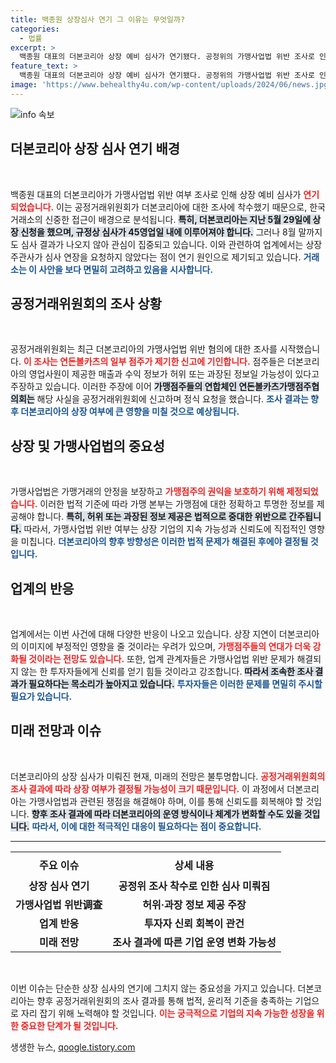 ```yaml
---
title: 백종원 상장심사 연기 그 이유는 무엇일까?
categories:
  - 법률
excerpt: >
  백종원 대표의 더본코리아 상장 예비 심사가 연기됐다. 공정위의 가맹사업법 위반 조사로 인해 거래소가 신중히 접근하고 있다는 분석이 제기되고 있다. 관심이 쏠리는 이 사건의 전말을 확인해보자!
feature_text: >
  백종원 대표의 더본코리아 상장 예비 심사가 연기됐다. 공정위의 가맹사업법 위반 조사로 인해 거래소가 신중히 접근하고 있다는 분석이 제기되고 있다. 관심이 쏠리는 이 사건의 전말을 확인해보자!
image: 'https://www.behealthy4u.com/wp-content/uploads/2024/06/news.jpg'
---
```


<p><img src="https://www.behealthy4u.com/wp-content/uploads/2024/06/news.jpg" alt="info 속보" /></p>

<h2 data-ke-size="size26">더본코리아 상장 심사 연기 배경</h2>

<p data-ke-size="size16">&nbsp;</p>

<p>백종원 대표의 더본코리아가 가맹사업법 위반 여부 조사로 인해 상장 예비 심사가 <b><span style="color: #ee2323;">연기되었습니다.</span></b> 이는 공정거래위원회가 더본코리아에 대한 조사에 착수했기 때문으로, 한국거래소의 신중한 접근이 배경으로 분석됩니다. <b><span style="background-color: #21538527;">특히, 더본코리아는 지난 5월 29일에 상장 신청을 했으며, 규정상 심사가 45영업일 내에 이루어져야 합니다.</span></b> 그러나 8월 말까지도 심사 결과가 나오지 않아 관심이 집중되고 있습니다. 이와 관련하여 업계에서는 상장 주관사가 심사 연장을 요청하지 않았다는 점이 연기 원인으로 제기되고 있습니다. <b><span style="color: #1a5490;">거래소는 이 사안을 보다 면밀히 고려하고 있음을 시사합니다.</span></b></p>

<h2 data-ke-size="size26">공정거래위원회의 조사 상황</h2>

<p data-ke-size="size16">&nbsp;</p>

<p>공정거래위원회는 최근 더본코리아의 가맹사업법 위반 혐의에 대한 조사를 시작했습니다. <b><span style="color: #ee2323;">이 조사는 연돈볼카츠의 일부 점주가 제기한 신고에 기인합니다.</span></b> 점주들은 더본코리아의 영업사원이 제공한 매출과 수익 정보가 허위 또는 과장된 정보일 가능성이 있다고 주장하고 있습니다. 이러한 주장에 이어 <b><span style="background-color: #21538527;">가맹점주들의 연합체인 연돈볼카츠가맹점주협의회는</span></b> 해당 사실을 공정거래위원회에 신고하며 정식 요청을 했습니다. <b><span style="color: #1a5490;">조사 결과는 향후 더본코리아의 상장 여부에 큰 영향을 미칠 것으로 예상됩니다.</span></b></p>

<h2 data-ke-size="size26">상장 및 가맹사업법의 중요성</h2>

<p data-ke-size="size16">&nbsp;</p>

<p>가맹사업법은 가맹거래의 안정을 보장하고 <b><span style="color: #ee2323;">가맹점주의 권익을 보호하기 위해 제정되었습니다.</span></b> 이러한 법적 기준에 따라 가맹 본부는 가맹점에 대한 정확하고 투명한 정보를 제공해야 합니다. <b><span style="background-color: #21538527;">특히, 허위 또는 과장된 정보 제공은 법적으로 중대한 위반으로 간주됩니다.</span></b> 따라서, 가맹사업법 위반 여부는 상장 기업의 지속 가능성과 신뢰도에 직접적인 영향을 미칩니다. <b><span style="color: #1a5490;">더본코리아의 향후 방향성은 이러한 법적 문제가 해결된 후에야 결정될 것입니다.</span></b></p>

<h2 data-ke-size="size26">업계의 반응</h2>

<p data-ke-size="size16">&nbsp;</p>

<p>업계에서는 이번 사건에 대해 다양한 반응이 나오고 있습니다. 상장 지연이 더본코리아의 이미지에 부정적인 영향을 줄 것이라는 우려가 있으며, <b><span style="color: #ee2323;">가맹점주들의 연대가 더욱 강화될 것이라는 전망도 있습니다.</span></b> 또한, 업계 관계자들은 가맹사업법 위반 문제가 해결되지 않는 한 투자자들에게 신뢰를 얻기 힘들 것이라고 강조합니다. <b><span style="background-color: #21538527;">따라서 조속한 조사 결과가 필요하다는 목소리가 높아지고 있습니다.</span></b> <b><span style="color: #1a5490;">투자자들은 이러한 문제를 면밀히 주시할 필요가 있습니다.</span></b></p>

<h2 data-ke-size="size26">미래 전망과 이슈</h2>

<p data-ke-size="size16">&nbsp;</p>

<p>더본코리아의 상장 심사가 미뤄진 현재, 미래의 전망은 불투명합니다. <b><span style="color: #ee2323;">공정거래위원회의 조사 결과에 따라 상장 여부가 결정될 가능성이 크기 때문입니다.</span></b> 이 과정에서 더본코리아는 가맹사업법과 관련된 쟁점을 해결해야 하며, 이를 통해 신뢰도를 회복해야 할 것입니다. <b><span style="background-color: #21538527;">향후 조사 결과에 따라 더본코리아의 운영 방식이나 체계가 변화할 수도 있을 것입니다.</span></b> <b><span style="color: #1a5490;">따라서, 이에 대한 적극적인 대응이 필요하다는 점이 중요합니다.</span></b></p>

<hr>

<table style="width: 100%; border-collapse: collapse;">
    <tr>
        <th style="text-align: center; height: 40px;"><b>주요 이슈</b></th>
        <th style="text-align: center; height: 40px;"><b>상세 내용</b></th>
    </tr>
    <tr>
        <td style="text-align: center; height: 17px;"><b>상장 심사 연기</b></td>
        <td style="text-align: center; height: 17px;"><b>공정위 조사 착수로 인한 심사 미뤄짐</b></td>
    </tr>
    <tr>
        <td style="text-align: center; height: 17px;"><b>가맹사업법 위반调查</b></td>
        <td style="text-align: center; height: 17px;"><b>허위·과장 정보 제공 주장</b></td>
    </tr>
    <tr>
        <td style="text-align: center; height: 17px;"><b>업계 반응</b></td>
        <td style="text-align: center; height: 17px;"><b>투자자 신뢰 회복이 관건</b></td>
    </tr>
    <tr>
        <td style="text-align: center; height: 17px;"><b>미래 전망</b></td>
        <td style="text-align: center; height: 17px;"><b>조사 결과에 따른 기업 운영 변화 가능성</b></td>
    </tr>
</table>

<p data-ke-size="size16">&nbsp;</p>

<p>이번 이슈는 단순한 상장 심사의 연기에 그치지 않는 중요성을 가지고 있습니다. 더본코리아는 향후 공정거래위원회의 조사 결과를 통해 법적, 윤리적 기준을 충족하는 기업으로 자리 잡기 위해 노력해야 할 것입니다. <b><span style="color: #ee2323;">이는 궁극적으로 기업의 지속 가능한 성장을 위한 중요한 단계가 될 것입니다.</span></b></p>
생생한 뉴스, <a href="https://qoogle.tistory.com" rel="dofollow">qoogle.tistory.com</a>


